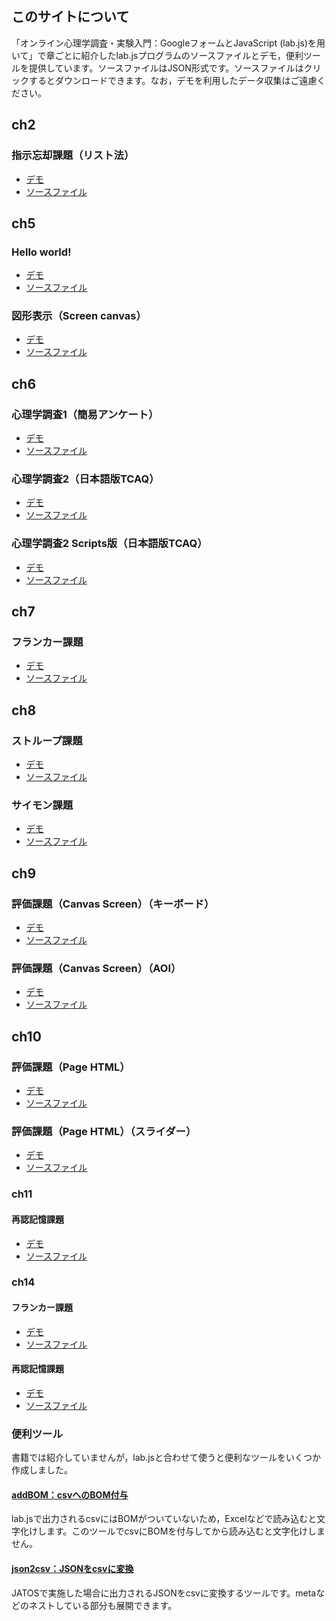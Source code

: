 <!-- カスタムフォントCSSの読み込み -->
<link rel="stylesheet" href="assets/css/custom.css">

## このサイトについて
「オンライン心理学調査・実験入門：GoogleフォームとJavaScript (lab.js)を用いて」で章ごとに紹介したlab.jsプログラムのソースファイルとデモ，便利ツールを提供しています。ソースファイルはJSON形式です。ソースファイルはクリックするとダウンロードできます。なお，デモを利用したデータ収集はご遠慮ください。

## ch2
### 指示忘却課題（リスト法）
 * [デモ](ch2/demo/)
 * <a href = "ch2/2-LMDF-demo.json" download>ソースファイル</a>

## ch5
### Hello world!
 * [デモ](ch5/demo1/)
 * <a href = "ch5/5-hello-world-demo.json" download>ソースファイル</a>
 
### 図形表示（Screen canvas）
 * [デモ](ch5/demo2/)
 * <a href = "ch5/5-screen-canvas-demo.json" download>ソースファイル</a>
 
## ch6
### 心理学調査1（簡易アンケート）
 * [デモ](ch6/demo1/)
 * <a href = "ch6/6-survey1-demo.json" download>ソースファイル</a>

### 心理学調査2（日本語版TCAQ）
 * [デモ](ch6/demo2/)
 * <a href = "ch6/6-survey2-demo.json" download>ソースファイル</a>

### 心理学調査2 Scripts版（日本語版TCAQ）
 * [デモ](ch6/demo3/)
 * <a href = "ch6/6-survey2-scripts-demo.json" download>ソースファイル</a>
 
## ch7
### フランカー課題
 * [デモ](ch7/demo/)
 * <a href = "ch7/7-flanker-task-demo.json" download>ソースファイル</a>

## ch8
### ストループ課題
 * [デモ](ch8/demo1/)
 * <a href = "ch8/8-stroop-task-demo.json" download>ソースファイル</a>

### サイモン課題
 * [デモ](ch8/demo2/)
 * <a href = "ch8/8-simon-task-demo.json" download>ソースファイル</a> 

## ch9
### 評価課題（Canvas Screen）（キーボード）
 * [デモ](ch9/demo1/)
 * <a href = "ch9/9-rating-task-canvas-key-demo.json" download>ソースファイル</a>

### 評価課題（Canvas Screen）（AOI）
 * [デモ](ch9/demo2/)
 * <a href = "ch9/9-rating-task-canvas-aoi-demo.json" download>ソースファイル</a> 

## ch10
### 評価課題（Page HTML）
 * [デモ](ch10/demo1/)
 * <a href = "ch10/10-rating-task-page-html-demo.json" download>ソースファイル</a>

### 評価課題（Page HTML）（スライダー）
 * [デモ](ch10/demo2/)
 * <a href = "ch10/10-rating-task-page-html-slider-demo.json" download>ソースファイル</a> 

### ch11
#### 再認記憶課題
 * [デモ](ch11/demo/)
 * <a href = "ch11/11-old-new-recognition-task.json" download>ソースファイル</a>
 
### ch14
#### フランカー課題
 * [デモ](ch14/demo1/)
 * <a href = "ch14/14-flanker-task-scripts-demo.json" download>ソースファイル</a>

#### 再認記憶課題
 * [デモ](ch14/demo2/)
 * <a href = "ch14/14-old-new-recognition-task.json" download>ソースファイル</a>

### 便利ツール
書籍では紹介していませんが，lab.jsと合わせて使うと便利なツールをいくつか作成しました。

#### [addBOM：csvへのBOM付与](tool/addBOM.html)
lab.jsで出力されるcsvにはBOMがついていないため，Excelなどで読み込むと文字化けします。このツールでcsvにBOMを付与してから読み込むと文字化けしません。

#### [json2csv：JSONをcsvに変換](tool/json2csv.html)
JATOSで実施した場合に出力されるJSONをcsvに変換するツールです。metaなどのネストしている部分も展開できます。